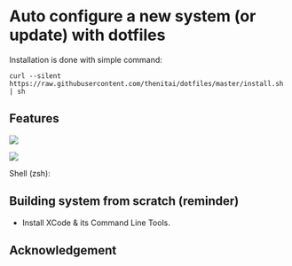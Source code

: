 # Auto configure a new system (or update) with dotfiles

Installation is done with simple command:

```
curl --silent https://raw.githubusercontent.com/thenitai/dotfiles/master/install.sh | sh
```

## Features

![](https://cloud.githubusercontent.com/assets/574696/3210643/80f11554-eed7-11e3-8c8f-5509bc304fc7.png)

![](https://cloud.githubusercontent.com/assets/574696/3210642/7ecc9a00-eed7-11e3-9357-27c2a8576f80.png)

Shell (zsh):

## Building system from scratch (reminder)

* Install XCode & its Command Line Tools.


## Acknowledgement


